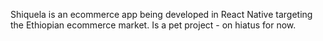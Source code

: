 Shiquela is an ecommerce app being developed in React Native targeting the Ethiopian ecommerce market. Is a pet project - on hiatus for now.

